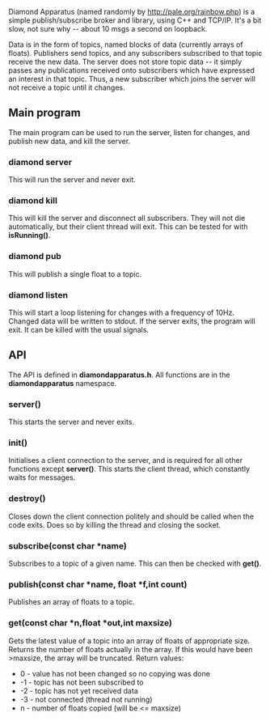 Diamond Apparatus (named randomly by http://pale.org/rainbow.php)
is a simple publish/subscribe broker and library, using C++ and
TCP/IP. It's a bit slow, not sure why -- about 10 msgs a second
on loopback.

Data is in the form of topics, named blocks of data (currently
arrays of floats). Publishers send topics, and any subscribers subscribed
to that topic receive the new data.
The server does not store topic data -- it simply passes
any publications received onto subscribers which have expressed an
interest in that topic. Thus, a new subscriber which joins the server
will not receive a topic until it changes.

## Main program
The main program can be used to run the server, listen for changes,
and publish new data, and kill the server.

### diamond server
This will run the server and never exit.

### diamond kill
This will kill the server and disconnect all subscribers. They will
not die automatically, but their client thread will exit. This can
be tested for with **isRunning()**.

### diamond pub <name> <val> 
This will publish a single float to a topic.

### diamond listen <name>
This will start a loop listening for changes with a frequency of 10Hz.
Changed data will be written to stdout. If the server exits, the program
will exit. It can be killed with the usual signals.

## API
The API is defined in **diamondapparatus.h**. All functions are in
the **diamondapparatus** namespace.

### server()
This starts the server and never exits.

### init()
Initialises a client connection to the server, and is required for
all other functions except **server()**. This starts the client thread, which
constantly waits for messages.

### destroy()
Closes down the client connection politely and should be called
when the code exits. Does so by killing the thread and closing the socket.

### subscribe(const char *name)
Subscribes to a topic of a given name. This can then be checked
with **get()**.

### publish(const char *name, float *f,int count)
Publishes an array of floats to a topic.

### get(const char *n,float *out,int maxsize)
Gets the latest value of a topic into an array of floats of
appropriate size. Returns the number of floats actually
in the array. If this would have been >maxsize, the array
will be truncated.
Return values:
*  0    - value has not been changed so no copying was done
* -1   - topic has not been subscribed to
* -2   - topic has not yet received data
* -3   - not connected (thread not running)
* n    - number of floats copied (will be <= maxsize)
